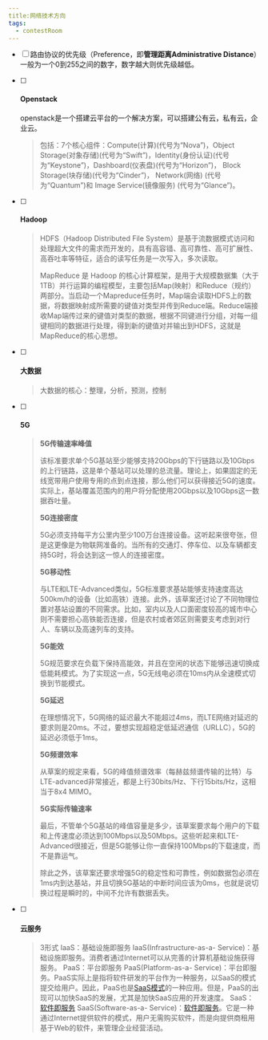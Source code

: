 ```yaml
---
title:网络技术方向
tags:
  - contestRoom
---
```




- [ ] 路由协议的优先级（Preference，即**管理距离Administrative Distance**）一般为一个0到255之间的数字，数字越大则优先级越低。

- [ ] #### Openstack

  openstack是一个搭建云平台的一个解决方案，可以搭建公有云，私有云，企业云。
  
  > 包括：7个核心组件：Compute(计算)(代号为“Nova”)，Object Storage(对象存储)(代号为“Swift”)，Identity(身份认证)(代号为“Keystone”)，Dashboard(仪表盘)(代号为“Horizon”)， Block Storage(块存储)(代号为“Cinder”)， Network(网络) (代号为“Quantum”)和 Image Service(镜像服务) (代号为“Glance”)。

- [ ] #### Hadoop

  > HDFS（Hadoop Distributed File System）是基于流数据模式访问和处理超大文件的需求而开发的，具有高容错、高可靠性、高可扩展性、高吞吐率等特征，适合的读写任务是一次写入，多次读取。
  >
  > MapReduce 是 Hadoop 的核心计算框架，是用于大规模数据集（大于1TB）并行运算的编程模型，主要包括Map(映射）和Reduce（规约）两部分。当启动一个Mapreduce任务时，Map端会读取HDFS上的数据，将数据映射成所需要的键值对类型并传到Reduce端。Reduce端接收Map端传过来的键值对类型的数据，根据不同键进行分组，对每一组键相同的数据进行处理，得到新的键值对并输出到HDFS，这就是MapReduce的核心思想。

- [ ] #### 大数据

  > 大数据的核心：整理，分析，预测，控制

- [ ] #### 5G

  > **5G传输速率峰值**
  >
  > 该标准要求单个5G基站至少能够支持20Gbps的下行链路以及10Gbps的上行链路，这是单个基站可以处理的总流量。理论上，如果固定的无线宽带用户使用专用的点到点连接，那么他们可以获得接近5G的速度。实际上，基站覆盖范围内的用户将分配使用20Gbps以及10Gbps这一数据吞吐量。
  >
  > **5G连接密度**
  >
  > 5G必须支持每平方公里内至少100万台连接设备。这听起来很夸张，但是这更像是为物联网准备的。当所有的交通灯、停车位、以及车辆都支持5G时，将会达到这一惊人的连接密度。
  >
  > **5G移动性**
  >
  > 与LTE和LTE-Advanced类似，5G标准要求基站能够支持速度高达500km/h的设备（比如高铁）连接。此外，该草案还讨论了不同物理位置对基站设置的不同需求。比如，室内以及人口面密度较高的城市中心则不需要担心高铁能否连接，但是农村或者郊区则需要支考虑到对行人、车辆以及高速列车的支持。
  >
  > **5G能效**
  >
  > 5G规范要求在负载下保持高能效，并且在空闲的状态下能够迅速切换成低能耗模式。为了实现这一点，5G无线电必须在10ms内从全速模式切换到节能模式。
  >
  > **5G延迟**
  >
  > 在理想情况下，5G网络的延迟最大不能超过4ms，而LTE网络对延迟的要求则是20ms。不过，要想实现超稳定低延迟通信（URLLC），5G的延迟必须低于1ms。
  >
  > **5G频谱效率**
  >
  > 从草案的规定来看，5G的峰值频谱效率（每赫兹频谱传输的比特）与LTE-advanced非常接近，都是上行30bits/Hz、下行15bits/Hz，这相当于8x4 MIMO。
  >
  > **5G实际传输速率**
  >
  > 最后，不管单个5G基站的峰值容量是多少，该草案要求每个用户的下载和上传速度必须达到100Mbps以及50Mbps。这些听起来和LTE-Advanced很接近，但是5G能够让你一直保持100Mbps的下载速度，而不是靠运气。
  >
  > 除此之外，该草案还要求增强5G的稳定性和可靠性，例如数据包必须在1ms内到达基站，并且切换5G基站的中断时间应该为0ms，也就是说切换过程是瞬时的，中间不允许有数据丢失。

- [ ] #### 云服务

  > 3形式
  > IaaS：基础设施即服务
  > IaaS(Infrastructure-as-a- Service)：基础设施即服务。消费者通过Internet可以从完善的计算机基础设施获得服务。
  > PaaS：平台即服务
  > PaaS(Platform-as-a- Service)：平台即服务。PaaS实际上是指将软件研发的平台作为一种服务，以SaaS的模式提交给用户。因此，PaaS也是[SaaS模式](https://www.baidu.com/s?wd=SaaS模式&tn=SE_PcZhidaonwhc_ngpagmjz&rsv_dl=gh_pc_zhidao)的一种应用。但是，PaaS的出现可以加快SaaS的发展，尤其是加快SaaS应用的开发速度。
  > SaaS：[软件即服务](https://www.baidu.com/s?wd=软件即服务&tn=SE_PcZhidaonwhc_ngpagmjz&rsv_dl=gh_pc_zhidao)
  > SaaS(Software-as-a- Service)：[软件即服务](https://www.baidu.com/s?wd=软件即服务&tn=SE_PcZhidaonwhc_ngpagmjz&rsv_dl=gh_pc_zhidao)。它是一种通过Internet提供软件的模式，用户无需购买软件，而是向提供商租用基于Web的软件，来管理企业经营活动。

  